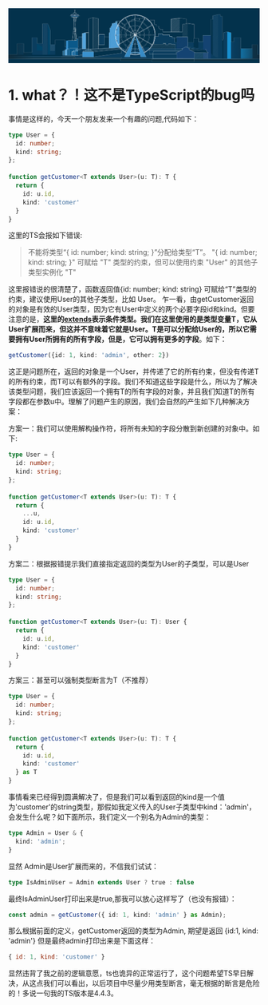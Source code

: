 <img src="https://raw.githubusercontent.com/HelloGGX/Front-End-question/master/pics/typescript-banner.png"/>

# 1. what？！这不是TypeScript的bug吗

事情是这样的，今天一个朋友发来一个有趣的问题,代码如下：

```typescript
type User = {
  id: number;
  kind: string;
};

function getCustomer<T extends User>(u: T): T {
  return {
    id: u.id,
    kind: 'customer'
  }
}
```
这里的TS会报如下错误:

>不能将类型“{ id: number; kind: string; }”分配给类型“T”。
>  "{ id: number; kind: string; }" 可赋给 "T" 类型的约束，但可以使用约束 "User" 的其他子类型实例化 "T"

这里报错说的很清楚了，函数返回值{id: number; kind: string} 可赋给“T”类型的约束，建议使用User的其他子类型，比如 User。
乍一看，由getCustomer返回的对象是有效的User类型，因为它有User中定义的两个必要字段id和kind。但要注意的是，**这里的[extends](https://www.tslang.cn/docs/release-notes/typescript-2.8.html)表示条件类型。我们在这里使用的是类型变量T，它从User扩展而来，但这并不意味着它就是User。T是可以分配给User的，所以它需要拥有User所拥有的所有字段，但是，它可以拥有更多的字段**。如下：

```typescript
getCustomer({id: 1, kind: 'admin', other: 2})
```

这正是问题所在，返回的对象是一个User，并传递了它的所有约束，但没有传递T的所有约束，而T可以有额外的字段。我们不知道这些字段是什么，所以为了解决该类型问题，我们应该返回一个拥有T的所有字段的对象，并且我们知道T的所有字段都在参数u中。理解了问题产生的原因，我们会自然的产生如下几种解决方案：

方案一：我们可以使用解构操作符，将所有未知的字段分散到新创建的对象中。如下:

```typescript
type User = {
  id: number;
  kind: string;
};

function getCustomer<T extends User>(u: T): T {
  return {
    ...u,
    id: u.id,
    kind: 'customer'
  }
}
```

方案二：根据报错提示我们直接指定返回的类型为User的子类型，可以是User

```typescript
type User = {
  id: number;
  kind: string;
};

function getCustomer<T extends User>(u: T): User {
  return {
    id: u.id,
    kind: 'customer'
  }
}
```

方案三：甚至可以强制类型断言为T（不推荐）

```typescript
type User = {
  id: number;
  kind: string;
};

function getCustomer<T extends User>(u: T): T {
  return {
    id: u.id,
    kind: 'customer'
  } as T
}
```

事情看来已经得到圆满解决了，但是我们可以看到返回的kind是一个值为'customer'的string类型，那假如我定义传入的User子类型中kind：'admin'，会发生什么呢？如下面所示，我们定义一个别名为Admin的类型：

```typescript
type Admin = User & {
  kind: 'admin';
}
```
显然 Admin是User扩展而来的，不信我们试试：

```typescript
type IsAdminUser = Admin extends User ? true : false
```
最终IsAdminUser打印出来是true,那我可以放心这样写了（也没有报错）：

```typescript
const admin = getCustomer({ id: 1, kind: 'admin' } as Admin);
```

那么根据前面的定义，getCustomer返回的类型为Admin, 期望是返回 {id:1, kind: 'admin'} 但是最终admin打印出来是下面这样：

```javascript
{ id: 1, kind: 'customer' }
```
显然违背了我之前的逻辑意愿，ts也诡异的正常运行了，这个问题希望TS早日解决，从这点我们可以看出，以后项目中尽量少用类型断言，毫无根据的断言是危险的！多说一句我的TS版本是4.4.3。


